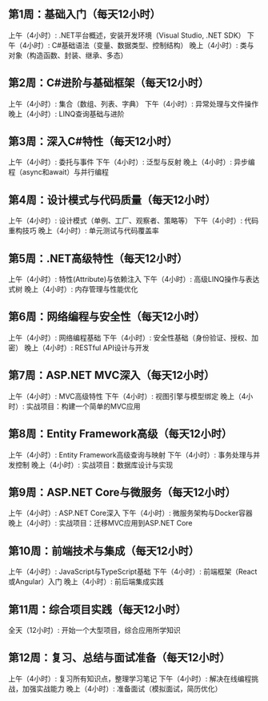 ## 第1周：基础入门（每天12小时）
上午（4小时）: .NET平台概述，安装开发环境（Visual Studio, .NET SDK）
下午（4小时）: C#基础语法（变量、数据类型、控制结构）
晚上（4小时）: 类与对象（构造函数、封装、继承、多态）

## 第2周：C#进阶与基础框架（每天12小时）

上午（4小时）: 集合（数组、列表、字典）
下午（4小时）: 异常处理与文件操作
晚上（4小时）: LINQ查询基础与进阶

## 第3周：深入C#特性（每天12小时）

上午（4小时）: 委托与事件
下午（4小时）: 泛型与反射
晚上（4小时）: 异步编程（async和await）与并行编程

## 第4周：设计模式与代码质量（每天12小时）

上午（4小时）: 设计模式（单例、工厂、观察者、策略等）
下午（4小时）: 代码重构技巧
晚上（4小时）: 单元测试与代码覆盖率

## 第5周：.NET高级特性（每天12小时）

上午（4小时）: 特性(Attribute)与依赖注入
下午（4小时）: 高级LINQ操作与表达式树
晚上（4小时）: 内存管理与性能优化

## 第6周：网络编程与安全性（每天12小时）

上午（4小时）: 网络编程基础
下午（4小时）: 安全性基础（身份验证、授权、加密）
晚上（4小时）: RESTful API设计与开发

## 第7周：ASP.NET MVC深入（每天12小时）

上午（4小时）: MVC高级特性
下午（4小时）: 视图引擎与模型绑定
晚上（4小时）: 实战项目：构建一个简单的MVC应用

## 第8周：Entity Framework高级（每天12小时）

上午（4小时）: Entity Framework高级查询与映射
下午（4小时）: 事务处理与并发控制
晚上（4小时）: 实战项目：数据库设计与实现

## 第9周：ASP.NET Core与微服务（每天12小时）

上午（4小时）: ASP.NET Core深入
下午（4小时）: 微服务架构与Docker容器
晚上（4小时）: 实战项目：迁移MVC应用到ASP.NET Core

## 第10周：前端技术与集成（每天12小时）

上午（4小时）: JavaScript与TypeScript基础
下午（4小时）: 前端框架（React或Angular）入门
晚上（4小时）: 前后端集成实践

## 第11周：综合项目实践（每天12小时）

全天（12小时）: 开始一个大型项目，综合应用所学知识
## 第12周：复习、总结与面试准备（每天12小时）

上午（4小时）: 复习所有知识点，整理学习笔记
下午（4小时）: 解决在线编程挑战，加强实战能力
晚上（4小时）: 准备面试（模拟面试，简历优化）